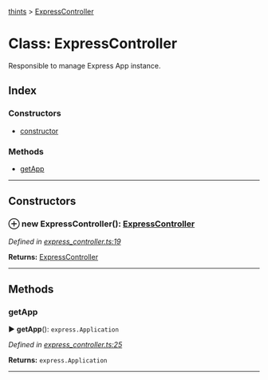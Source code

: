 [thints](../README.md) > [ExpressController](../classes/expresscontroller.md)



# Class: ExpressController


Responsible to manage Express App instance.

## Index

### Constructors

* [constructor](expresscontroller.md#constructor)


### Methods

* [getApp](expresscontroller.md#getapp)



---
## Constructors
<a id="constructor"></a>


### ⊕ **new ExpressController**(): [ExpressController](expresscontroller.md)



*Defined in [express_controller.ts:19](https://github.com/digitalinfluencers/ThinTS/blob/7e47de1/src/express_controller.ts#L19)*





**Returns:** [ExpressController](expresscontroller.md)

---



## Methods
<a id="getapp"></a>

###  getApp

► **getApp**(): `express.Application`




*Defined in [express_controller.ts:25](https://github.com/digitalinfluencers/ThinTS/blob/7e47de1/src/express_controller.ts#L25)*





**Returns:** `express.Application`





___


